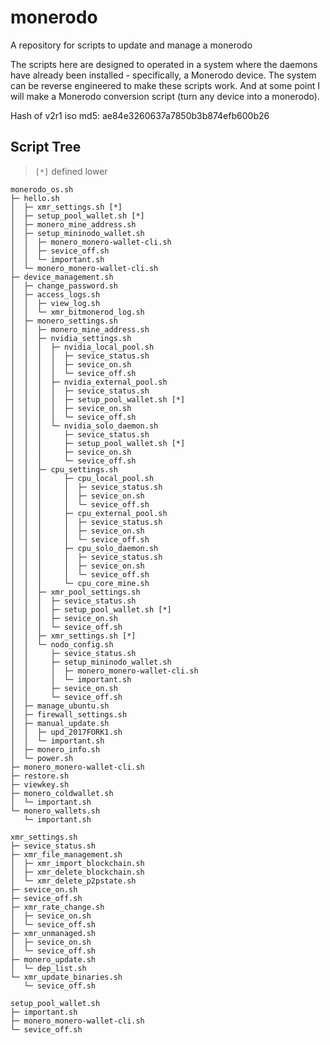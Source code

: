 # monerodo
A repository for scripts to update and manage a monerodo

The scripts here are designed to operated in a system where the daemons have already been installed - specifically, a Monerodo device.
The system can be reverse engineered to make these scripts work. And at some point I will make a Monerodo conversion script (turn any
device into a monerodo). 

Hash of v2r1 iso
md5: ae84e3260637a7850b3b874efb600b26


Script Tree
------------

> `[*]` defined lower

```
monerodo_os.sh
├─ hello.sh
│  ├─ xmr_settings.sh [*]
│  ├─ setup_pool_wallet.sh [*]
│  ├─ monero_mine_address.sh
│  ├─ setup_mininodo_wallet.sh
│  │  ├─ monero_monero-wallet-cli.sh
│  │  ├─ sevice_off.sh
│  │  └─ important.sh
│  └─ monero_monero-wallet-cli.sh
├─ device_management.sh
│  ├─ change_password.sh
│  ├─ access_logs.sh
│  │  ├─ view_log.sh
│  │  └─ xmr_bitmonerod_log.sh
│  ├─ monero_settings.sh
│  │  ├─ monero_mine_address.sh
│  │  ├─ nvidia_settings.sh
│  │  │  ├─ nvidia_local_pool.sh
│  │  │  │  ├─ sevice_status.sh
│  │  │  │  ├─ sevice_on.sh
│  │  │  │  └─ sevice_off.sh
│  │  │  ├─ nvidia_external_pool.sh
│  │  │  │  ├─ sevice_status.sh
│  │  │  │  ├─ setup_pool_wallet.sh [*]
│  │  │  │  ├─ sevice_on.sh
│  │  │  │  └─ sevice_off.sh
│  │  │  └─ nvidia_solo_daemon.sh
│  │  │     ├─ sevice_status.sh
│  │  │     ├─ setup_pool_wallet.sh [*]
│  │  │     ├─ sevice_on.sh
│  │  │     └─ sevice_off.sh
│  │  ├─ cpu_settings.sh
│  │  │     ├─ cpu_local_pool.sh
│  │  │     │  ├─ sevice_status.sh
│  │  │     │  ├─ sevice_on.sh
│  │  │     │  └─ sevice_off.sh
│  │  │     ├─ cpu_external_pool.sh
│  │  │     │  ├─ sevice_status.sh
│  │  │     │  ├─ sevice_on.sh
│  │  │     │  └─ sevice_off.sh
│  │  │     ├─ cpu_solo_daemon.sh
│  │  │     │  ├─ sevice_status.sh
│  │  │     │  ├─ sevice_on.sh
│  │  │     │  └─ sevice_off.sh
│  │  │     └─ cpu_core_mine.sh
│  │  ├─ xmr_pool_settings.sh
│  │  │  ├─ sevice_status.sh
│  │  │  ├─ setup_pool_wallet.sh [*]
│  │  │  ├─ sevice_on.sh
│  │  │  └─ sevice_off.sh
│  │  ├─ xmr_settings.sh [*]
│  │  └─ nodo_config.sh
│  │     ├─ sevice_status.sh
│  │     ├─ setup_mininodo_wallet.sh
│  │     │  ├─ monero_monero-wallet-cli.sh
│  │     │  └─ important.sh
│  │     ├─ sevice_on.sh
│  │     └─ sevice_off.sh
│  ├─ manage_ubuntu.sh
│  ├─ firewall_settings.sh
│  ├─ manual_update.sh
│  │  ├─ upd_2017FORK1.sh
│  │  └─ important.sh
│  ├─ monero_info.sh
│  └─ power.sh
├─ monero_monero-wallet-cli.sh
├─ restore.sh
├─ viewkey.sh
├─ monero_coldwallet.sh
│  └─ important.sh
└─ monero_wallets.sh
   └─ important.sh

xmr_settings.sh
├─ sevice_status.sh
├─ xmr_file_management.sh
│  ├─ xmr_import_blockchain.sh
│  ├─ xmr_delete_blockchain.sh
│  └─ xmr_delete_p2pstate.sh
├─ sevice_on.sh
├─ sevice_off.sh
├─ xmr_rate_change.sh
│  ├─ sevice_on.sh
│  └─ sevice_off.sh
├─ xmr_unmanaged.sh
│  ├─ sevice_on.sh
│  └─ sevice_off.sh
├─ monero_update.sh
│  └─ dep_list.sh
└─ xmr_update_binaries.sh
   └─ sevice_off.sh

setup_pool_wallet.sh
├─ important.sh
├─ monero_monero-wallet-cli.sh
└─ sevice_off.sh
```

